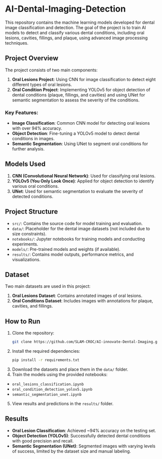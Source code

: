 # AI-Dental-Imaging-Detection

This repository contains the machine learning models developed for dental image classification and detection. The goal of the project is to train AI models to detect and classify various dental conditions, including oral lesions, cavities, fillings, and plaque, using advanced image processing techniques.

## Project Overview

The project consists of two main components:
1. **Oral Lesions Project**: Using CNN for image classification to detect eight different types of oral lesions.
2. **Oral Condition Project**: Implementing YOLOv5 for object detection of dental conditions (plaque, fillings, and cavities) and using UNet for semantic segmentation to assess the severity of the conditions.

### Key Features:
- **Image Classification**: Common CNN model for detecting oral lesions with over 94% accuracy.
- **Object Detection**: Fine-tuning a YOLOv5 model to detect dental conditions in images.
- **Semantic Segmentation**: Using UNet to segment oral conditions for further analysis.

## Models Used

1. **CNN (Convolutional Neural Network)**: Used for classifying oral lesions.
2. **YOLOv5 (You Only Look Once)**: Applied for object detection to identify various oral conditions.
3. **UNet**: Used for semantic segmentation to evaluate the severity of detected conditions.

## Project Structure

- `src/`: Contains the source code for model training and evaluation.
- `data/`: Placeholder for the dental image datasets (not included due to size constraints).
- `notebooks/`: Jupyter notebooks for training models and conducting experiments.
- `models/`: Pre-trained models and weights (if available).
- `results/`: Contains model outputs, performance metrics, and visualizations.

## Dataset

Two main datasets are used in this project:
1. **Oral Lesions Dataset**: Contains annotated images of oral lesions.
2. **Oral Conditions Dataset**: Includes images with annotations for plaque, cavities, and fillings.

## How to Run

1. Clone the repository:
   ```bash
   git clone https://github.com/SLAM-CROC/AI-innovate-Dental-Imaging.git
2. Install the required dependencies:
   ```bash
   pip install -r requirements.txt
3. Download the datasets and place them in the `data/` folder.
4. Train the models using the provided notebooks:
 - `oral_lesions_classification.ipynb`
 - `oral_condition_detection_yolov5.ipynb`
 - `semantic_segmentation_unet.ipynb`
5. View results and predictions in the `results/` folder.

## Results
- **Oral Lesion Classification**: Achieved ~94% accuracy on the testing set.
- **Object Detection (YOLOv5)**: Successfully detected dental conditions with good precision and recall.
- **Semantic Segmentation (UNet)**: Segmented images with varying levels of success, limited by the dataset size and manual labeling.
